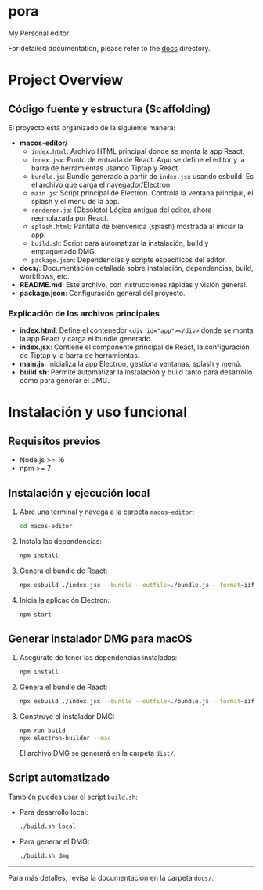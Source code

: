 # pora
My Personal editor

For detailed documentation, please refer to the [docs](docs/) directory.

# Project Overview

## Código fuente y estructura (Scaffolding)

El proyecto está organizado de la siguiente manera:

- **macos-editor/**
  - `index.html`: Archivo HTML principal donde se monta la app React.
  - `index.jsx`: Punto de entrada de React. Aquí se define el editor y la barra de herramientas usando Tiptap y React.
  - `bundle.js`: Bundle generado a partir de `index.jsx` usando esbuild. Es el archivo que carga el navegador/Electron.
  - `main.js`: Script principal de Electron. Controla la ventana principal, el splash y el menú de la app.
  - `renderer.js`: (Obsoleto) Lógica antigua del editor, ahora reemplazada por React.
  - `splash.html`: Pantalla de bienvenida (splash) mostrada al iniciar la app.
  - `build.sh`: Script para automatizar la instalación, build y empaquetado DMG.
  - `package.json`: Dependencias y scripts específicos del editor.
- **docs/**: Documentación detallada sobre instalación, dependencias, build, workflows, etc.
- **README.md**: Este archivo, con instrucciones rápidas y visión general.
- **package.json**: Configuración general del proyecto.

### Explicación de los archivos principales

- **index.html**: Define el contenedor `<div id="app"></div>` donde se monta la app React y carga el bundle generado.
- **index.jsx**: Contiene el componente principal de React, la configuración de Tiptap y la barra de herramientas.
- **main.js**: Inicializa la app Electron, gestiona ventanas, splash y menú.
- **build.sh**: Permite automatizar la instalación y build tanto para desarrollo como para generar el DMG.

# Instalación y uso funcional

## Requisitos previos
- Node.js >= 16
- npm >= 7

## Instalación y ejecución local

1. Abre una terminal y navega a la carpeta `macos-editor`:
   ```sh
   cd macos-editor
   ```
2. Instala las dependencias:
   ```sh
   npm install
   ```
3. Genera el bundle de React:
   ```sh
   npx esbuild ./index.jsx --bundle --outfile=./bundle.js --format=iife
   ```
4. Inicia la aplicación Electron:
   ```sh
   npm start
   ```

## Generar instalador DMG para macOS

1. Asegúrate de tener las dependencias instaladas:
   ```sh
   npm install
   ```
2. Genera el bundle de React:
   ```sh
   npx esbuild ./index.jsx --bundle --outfile=./bundle.js --format=iife
   ```
3. Construye el instalador DMG:
   ```sh
   npm run build
   npx electron-builder --mac
   ```
   El archivo DMG se generará en la carpeta `dist/`.

## Script automatizado

También puedes usar el script `build.sh`:

- Para desarrollo local:
  ```sh
  ./build.sh local
  ```
- Para generar el DMG:
  ```sh
  ./build.sh dmg
  ```

---

Para más detalles, revisa la documentación en la carpeta `docs/`.
